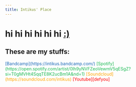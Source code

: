 ```yaml
---
title: Intikus' Place
---
```

<!--{{ site.markdown }}-->
<!--shhhhhhhhhh-->
<!--everything under place.___-->

# hi hi hi hi hi hi <span style="color: $header-bg-color-secondary">[:)](/smile.md)</span>


## These are my stuffs:

<span style="color: #1e6bb8"> 
    [Bandcamp](https://intikus.bandcamp.com/)
</span>

<!--<a href="https://open.spotify.com/artist/0lh9yNVFZeoVewmV5qESgZ?si=T0gMVHt4SqqTE8K2ucBm1A&nd=1¨" style="color: #FFCF40">Spotify</a>-->

<span style="color: #1DB954"> 
    [Spotify](https://open.spotify.com/artist/0lh9yNVFZeoVewmV5qESgZ?si=T0gMVHt4SqqTE8K2ucBm1A&nd=1)
</span>

<span style="color: orange">
    [Soundcloud](https://soundcloud.com/intikus)
</span>

<span style="color: red">
    [Youtube][defyou]
</span>

[defyou]: https://www.youtube.com/channel/UCkB2uI7e4I6FuAoK8NsoBzQ


